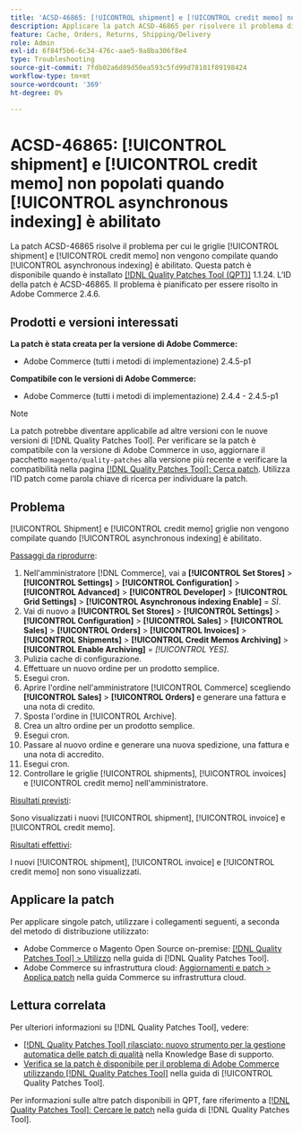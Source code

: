 ```yaml
---
title: 'ACSD-46865: [!UICONTROL shipment] e [!UICONTROL credit memo] non popolati quando [!UICONTROL asynchronous indexing] è abilitato'
description: Applicare la patch ACSD-46865 per risolvere il problema di Adobe Commerce per cui le griglie [!UICONTROL shipment] e [!UICONTROL credit memo] non vengono compilate quando [!UICONTROL asynchronous indexing] è abilitato.
feature: Cache, Orders, Returns, Shipping/Delivery
role: Admin
exl-id: 6f84f5b6-6c34-476c-aae5-9a8ba306f8e4
type: Troubleshooting
source-git-commit: 7fdb02a6d89d50ea593c5fd99d78101f89198424
workflow-type: tm+mt
source-wordcount: '369'
ht-degree: 0%

---
```


# ACSD-46865: [!UICONTROL shipment] e [!UICONTROL credit memo] non popolati quando [!UICONTROL asynchronous indexing] è abilitato

La patch ACSD-46865 risolve il problema per cui le griglie [!UICONTROL shipment] e [!UICONTROL credit memo] non vengono compilate quando [!UICONTROL asynchronous indexing] è abilitato. Questa patch è disponibile quando è installato [[!DNL Quality Patches Tool (QPT)]](https://experienceleague.adobe.com/en/docs/commerce-operations/tools/quality-patches-tool/quality-patches-tool-to-self-serve-quality-patches) 1.1.24. L’ID della patch è ACSD-46865. Il problema è pianificato per essere risolto in Adobe Commerce 2.4.6.

## Prodotti e versioni interessati

**La patch è stata creata per la versione di Adobe Commerce:**

* Adobe Commerce (tutti i metodi di implementazione) 2.4.5-p1

**Compatibile con le versioni di Adobe Commerce:**

* Adobe Commerce (tutti i metodi di implementazione) 2.4.4 - 2.4.5-p1

>[!NOTE]
>
>La patch potrebbe diventare applicabile ad altre versioni con le nuove versioni di [!DNL Quality Patches Tool]. Per verificare se la patch è compatibile con la versione di Adobe Commerce in uso, aggiornare il pacchetto `magento/quality-patches` alla versione più recente e verificare la compatibilità nella pagina [[!DNL Quality Patches Tool]: Cerca patch](https://experienceleague.adobe.com/tools/commerce-quality-patches/index.html). Utilizza l’ID patch come parola chiave di ricerca per individuare la patch.

## Problema

[!UICONTROL Shipment] e [!UICONTROL credit memo] griglie non vengono compilate quando [!UICONTROL asynchronous indexing] è abilitato.

<u>Passaggi da riprodurre</u>:

1. Nell&#39;amministratore [!DNL Commerce], vai a **[!UICONTROL Set Stores]** > **[!UICONTROL Settings]** > **[!UICONTROL Configuration]** > **[!UICONTROL Advanced]** > **[!UICONTROL Developer]** > **[!UICONTROL Grid Settings]** > **[!UICONTROL Asynchronous indexing Enable]** = *SÌ*.
2. Vai di nuovo a **[!UICONTROL Set Stores]** > **[!UICONTROL Settings]** > **[!UICONTROL Configuration]** > **[!UICONTROL Sales]** > **[!UICONTROL Sales]** > **[!UICONTROL Orders]** > **[!UICONTROL Invoices]** > **[!UICONTROL Shipments]** > **[!UICONTROL Credit Memos Archiving]** > **[!UICONTROL Enable Archiving]** = *[!UICONTROL YES]*.
3. Pulizia cache di configurazione.
4. Effettuare un nuovo ordine per un prodotto semplice.
5. Esegui cron.
6. Aprire l&#39;ordine nell&#39;amministratore [!UICONTROL Commerce] scegliendo **[!UICONTROL Sales]** > **[!UICONTROL Orders]** e generare una fattura e una nota di credito.
7. Sposta l&#39;ordine in [!UICONTROL Archive].
8. Crea un altro ordine per un prodotto semplice.
9. Esegui cron.
10. Passare al nuovo ordine e generare una nuova spedizione, una fattura e una nota di accredito.
11. Esegui cron.
12. Controllare le griglie [!UICONTROL shipments], [!UICONTROL invoices] e [!UICONTROL credit memo] nell&#39;amministratore.

<u>Risultati previsti</u>:

Sono visualizzati i nuovi [!UICONTROL shipment], [!UICONTROL invoice] e [!UICONTROL credit memo].

<u>Risultati effettivi</u>:

I nuovi [!UICONTROL shipment], [!UICONTROL invoice] e [!UICONTROL credit memo] non sono visualizzati.

## Applicare la patch

Per applicare singole patch, utilizzare i collegamenti seguenti, a seconda del metodo di distribuzione utilizzato:

* Adobe Commerce o Magento Open Source on-premise: [[!DNL Quality Patches Tool] > Utilizzo](/help/tools/quality-patches-tool/usage.md) nella guida di [!DNL Quality Patches Tool].
* Adobe Commerce su infrastruttura cloud: [Aggiornamenti e patch > Applica patch](https://experienceleague.adobe.com/docs/commerce-cloud-service/user-guide/develop/upgrade/apply-patches.html) nella guida Commerce su infrastruttura cloud.

## Lettura correlata

Per ulteriori informazioni su [!DNL Quality Patches Tool], vedere:

* [[!DNL Quality Patches Tool] rilasciato: nuovo strumento per la gestione automatica delle patch di qualità](https://experienceleague.adobe.com/en/docs/commerce-operations/tools/quality-patches-tool/quality-patches-tool-to-self-serve-quality-patches) nella Knowledge Base di supporto.
* [Verifica se la patch è disponibile per il problema di Adobe Commerce utilizzando  [!DNL Quality Patches Tool]](/help/tools/quality-patches-tool/patches-available-in-qpt/check-patch-for-magento-issue-with-magento-quality-patches.md) nella guida di [!UICONTROL Quality Patches Tool].


Per informazioni sulle altre patch disponibili in QPT, fare riferimento a [[!DNL Quality Patches Tool]: Cercare le patch](https://experienceleague.adobe.com/tools/commerce-quality-patches/index.html) nella guida di [!DNL Quality Patches Tool].
